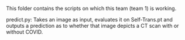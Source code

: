 This folder contains the scripts on which this team (team 1) is working.

predict.py: Takes an image as input, evaluates it on Self-Trans.pt and outputs a prediction as to whether that image depicts a CT scan with or without COVID.
